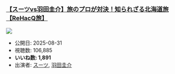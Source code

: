 ### [【スーツvs羽田圭介】旅のプロが対決！知られざる北海道旅【ReHacQ旅】](https://www.youtube.com/watch?v=e0eDv9p18jk)
[![](https://img.youtube.com/vi/e0eDv9p18jk/sddefault.jpg)](https://www.youtube.com/watch?v=e0eDv9p18jk)
-   公開日: 2025-08-31
-   視聴数: 106,885
-   **いいね数: 1,891**
-   出演者: [スーツ](/rehacq_fan/people/スーツ "wikilink"), [羽田圭介](/rehacq_fan/people/羽田圭介 "wikilink")
